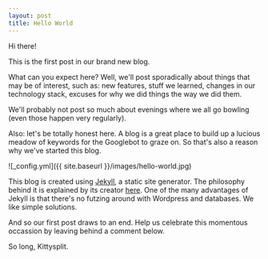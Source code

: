 ```yaml
---
layout: post
title: Hello World
---
```

Hi there!

This is the first post in our brand new blog.

What can you expect here? Well, we'll post sporadically about things that may be of interest, such as: new features, stuff we learned, changes in our technology stack, excuses for why we did things the way we did them.

We'll probably not post so much about evenings where we all go bowling (even those happen very regularly).

Also: let's be totally honest here. A blog is a great place to build up a lucious meadow of keywords
for the Googlebot to graze on. So that's also a reason why we've started this blog.

![_config.yml]({{ site.baseurl }}/images/hello-world.jpg)

This blog is created using [Jekyll](http://jekyllrb.com/), a static site generator. The philosophy behind it is explained by its
creator [here](http://tom.preston-werner.com/2008/11/17/blogging-like-a-hacker.html). One of the many advantages
of Jekyll is that there's no futzing around with Wordpress and databases. We like simple solutions.

And so our first post draws to an end. Help us celebrate this momentous occassion by leaving behind a comment below.

So long,
Kittysplit.
